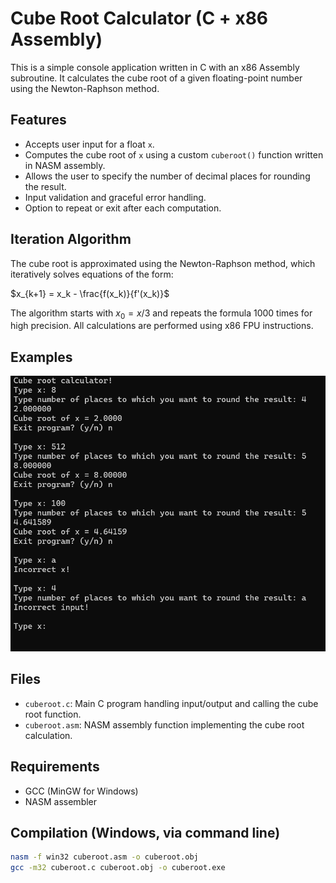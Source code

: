 # Cube Root Calculator (C + x86 Assembly)

This is a simple console application written in C with an x86 Assembly subroutine. It calculates the cube root of a given floating-point number using the Newton-Raphson method.

## Features

- Accepts user input for a float `x`.
- Computes the cube root of `x` using a custom `cuberoot()` function written in NASM assembly.
- Allows the user to specify the number of decimal places for rounding the result.
- Input validation and graceful error handling.
- Option to repeat or exit after each computation.

## Iteration Algorithm

The cube root is approximated using the Newton-Raphson method, which iteratively solves equations of the form:

$x_{k+1} = x_k - \frac{f(x_k)}{f'(x_k)}$

The algorithm starts with $x_0 = x / 3$ and repeats the formula 1000 times for high precision. All calculations are performed using x86 FPU instructions.

## Examples

![Exemplary input](images/examples.png)


## Files

- `cuberoot.c`: Main C program handling input/output and calling the cube root function.
- `cuberoot.asm`: NASM assembly function implementing the cube root calculation.

## Requirements

- GCC (MinGW for Windows)
- NASM assembler

## Compilation (Windows, via command line)

```bash
nasm -f win32 cuberoot.asm -o cuberoot.obj
gcc -m32 cuberoot.c cuberoot.obj -o cuberoot.exe
